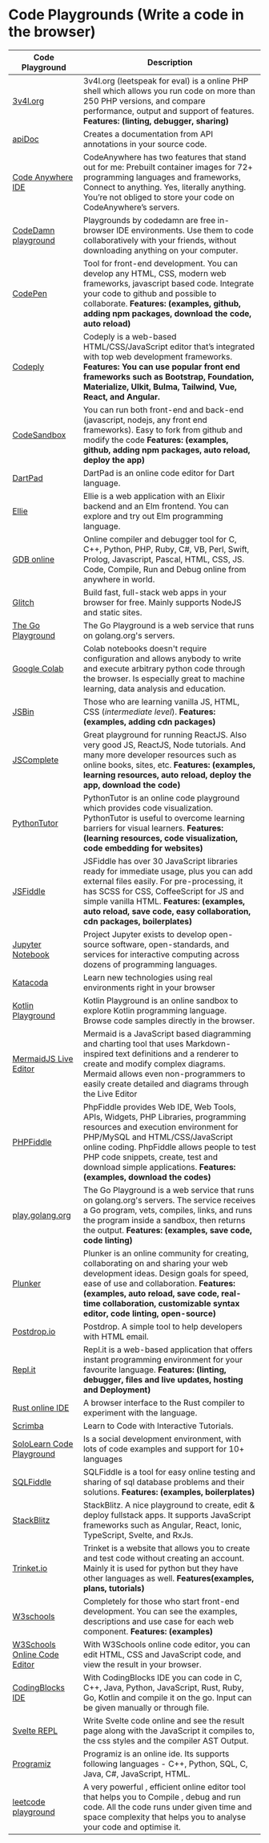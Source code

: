 # Code Playgrounds (Write a code in the browser)

| Code Playground | Description |
| --------------- | ----------- |
[3v4l.org](https://3v4l.org/) | 3v4l.org (leetspeak for eval) is a online PHP shell which allows you run code on more than 250 PHP versions, and compare performance, output and support of features. **Features: (linting, debugger, sharing)**
[apiDoc](https://apidocjs.com/) | Creates a documentation from API annotations in your source code.
[Code Anywhere IDE](https://codeanywhere.com/) | CodeAnywhere has two features that stand out for me: Prebuilt container images for 72+ programming languages and frameworks, Connect to anything. Yes, literally anything. You’re not obliged to store your code on CodeAnywhere’s servers.
[CodeDamn playground](https://codedamn.com/playgrounds) | Playgrounds by codedamn are free in-browser IDE environments. Use them to code collaboratively with your friends, without downloading anything on your computer.
[CodePen](https://codepen.io/) | Tool for front-end development. You can develop any HTML, CSS, modern web frameworks, javascript based code. Integrate your code to github and possible to collaborate. **Features: (examples, github, adding npm packages, download the code, auto reload)**
[Codeply](https://www.codeply.com/) | Codeply is a web-based HTML/CSS/JavaScript editor that’s integrated with top web development frameworks. **Features: You can use popular front end frameworks such as Bootstrap, Foundation, Materialize, UIkit, Bulma, Tailwind, Vue, React, and Angular.**
[CodeSandbox](https://codesandbox.io/) | You can run both front-end and back-end (javascript, nodejs, any front end frameworks). Easy to fork from github and modify the code **Features: (examples, github, adding npm packages, auto reload, deploy the app)**
[DartPad](https://dartpad.dev/?null_safety=true) | DartPad is an online code editor for Dart language.
[Ellie](https://ellie-app.com/) | Ellie is a web application with an Elixir backend and an Elm frontend. You can explore and try out Elm programming language.
[GDB online](https://www.onlinegdb.com/) |  Online compiler and debugger tool for C, C++, Python, PHP, Ruby, C#, VB, Perl, Swift, Prolog, Javascript, Pascal, HTML, CSS, JS. Code, Compile, Run and Debug online from anywhere in world.
[Glitch](https://glitch.com) | Build fast, full-stack web apps in your browser for free. Mainly supports NodeJS and static sites. 
[The Go Playground](https://play.golang.org/) | The Go Playground is a web service that runs on golang.org's servers. 
[Google Colab](https://colab.research.google.com/) | Colab notebooks doesn't require configuration and allows anybody to write and execute arbitrary python code through the browser. Is especially great to machine learning, data analysis and education.
[JSBin](https://jsbin.com/) | Those who are learning vanilla JS, HTML, CSS (_intermediate level_). **Features: (examples, adding cdn packages)**
[JSComplete](https://jscomplete.com/) | Great playground for running ReactJS. Also very good JS, ReactJS, Node tutorials. And many more developer resources such as online books, sites, etc. **Features: (examples, learning resources, auto reload, deploy the app, download the code)**
[PythonTutor](https://pythontutor.com/) | PythonTutor is an online code playground which provides code visualization. PythonTutor is useful to overcome learning barriers for visual learners. **Features: (learning resources, code visualization, code embedding for websites)**
[JSFiddle](https://jsfiddle.net/) | JSFiddle has over 30 JavaScript libraries ready for immediate usage, plus you can add external files easily. For pre-processing, it has SCSS for CSS, CoffeeScript for JS and simple vanilla HTML. **Features: (examples, auto reload, save code, easy collaboration, cdn packages, boilerplates)**
[Jupyter Notebook](https://jupyter.org/) | Project Jupyter exists to develop open-source software, open-standards, and services for interactive computing across dozens of programming languages.
[Katacoda](https://www.katacoda.com/) | Learn new technologies using real environments right in your browser
[Kotlin Playground](https://play.kotlinlang.org/) | Kotlin Playground is an online sandbox to explore Kotlin programming language. Browse code samples directly in the browser.
[MermaidJS Live Editor](https://mermaid.live/) | Mermaid is a JavaScript based diagramming and charting tool that uses Markdown-inspired text definitions and a renderer to create and modify complex diagrams. Mermaid allows even non-programmers to easily create detailed and diagrams through the Live Editor
[PHPFiddle](http://phpfiddle.org/) | PhpFiddle provides Web IDE, Web Tools, APIs, Widgets, PHP Libraries, programming resources and execution environment for PHP/MySQL and HTML/CSS/JavaScript online coding. PhpFiddle allows people to test PHP code snippets, create, test and download simple applications. **Features: (examples, download the codes)**
[play.golang.org](https://play.golang.org/) | The Go Playground is a web service that runs on golang.org's servers. The service receives a Go program, vets, compiles, links, and runs the program inside a sandbox, then returns the output. **Features: (examples, save code, code linting)**
[Plunker](https://plnkr.co/) | Plunker is an online community for creating, collaborating on and sharing your web development ideas. Design goals for speed, ease of use and collaboration. **Features: (examples, auto reload, save code, real-time collaboration, customizable syntax editor, code linting, open-source)**
[Postdrop.io](https://app.postdrop.io) | Postdrop. A simple tool to help developers with HTML email.
[Repl.it](https://repl.it/) | Repl.it is a web-based application that offers instant programming environment for your favourite language. **Features: (linting, debugger, files and live updates, hosting and Deployment)**
[Rust online IDE](https://play.rust-lang.org/) | A browser interface to the Rust compiler to experiment with the language.
[Scrimba](https://scrimba.com/) | Learn to Code with Interactive Tutorials.
[SoloLearn Code Playground](https://www.sololearn.com/Codes/) | Is a social development environment, with lots of code examples and support for 10+ languages
[SQLFiddle](http://sqlfiddle.com/) | SQLFiddle is a tool for easy online testing and sharing of sql database problems and their solutions. **Features: (examples, boilerplates)**
[StackBlitz](https://stackblitz.com) | StackBlitz. A nice playground to create, edit & deploy fullstack apps. It supports JavaScript frameworks such as Angular, React, Ionic, TypeScript, Svelte, and RxJs.
[Trinket.io](https://trinket.io/) | Trinket is a website that allows you to create and test code without creating an account. Mainly it is used for python but they have other languages as well. **Features(examples, plans, tutorials)**
[W3schools](https://www.w3schools.com/) | Completely for those who start front-end development. You can see the examples, descriptions and use case for each web component. **Features: (examples)**
[W3Schools Online Code Editor](https://www.w3schools.com/tryit/) | With W3Schools online code editor, you can edit HTML, CSS and JavaScript code, and view the result in your browser.
[CodingBlocks IDE](https://ide.codingblocks.com/) | With CodingBlocks IDE you can code in C, C++, Java, Python, JavaScript, Rust, Ruby, Go, Kotlin and compile it on the go. Input can be given manually or through file. 
[Svelte REPL](https://svelte.dev/repl/) | Write Svelte code online and see the result page along with the JavaScript it compiles to, the css styles and the compiler AST Output. 
[Programiz](https://www.programiz.com/cpp-programming/online-compiler/) | Programiz is an online ide. Its supports following languages - C++, Python, SQL, C, Java, C#, JavaScript, HTML.
[leetcode playground](https://leetcode.com/playground/) | A very powerful , efficient online editor tool that helps you to  Compile , debug and run code. All the code runs under given time and space complexity that helps you to analyse your code and optimise it. 
